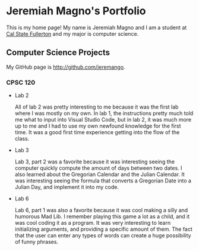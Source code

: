 # Jeremiah Magno's Portfolio

This is my home page! My name is Jeremiah Magno and I am a student at [Cal State Fullerton](http://www.fullerton.edu/) and my major is computer science.

## Computer Science Projects

My GitHub page is http://github.com/jeremango.

### CPSC 120

* Lab 2

    All of lab 2 was pretty interesting to me because it was the first lab where I was mostly on my own. In lab 1, the instructions pretty much told me what to input into Visual Studio Code, but in lab 2, it was much more up to me and I had to use my own newfound knowledge for the first time. It was a good first time experience getting into the flow of the class.

* Lab 3

    Lab 3, part 2 was a favorite because it was interesting seeing the computer quickly compute the amount of days between two dates. I also learned about the Gregorian Calendar and the Julian Calendar. It was interesting seeing the formula that converts a Gregorian Date into a Julian Day, and implement it into my code.

* Lab 6

    Lab 6, part 1 was also a favorite because it was cool making a silly and humorous Mad Lib. I remember playing this game a lot as a child, and it was cool coding it as a program. It was very interesting to learn initializing arguments, and providing a specific amount of them. The fact that the user can enter any types of words can create a huge possibility of funny phrases.